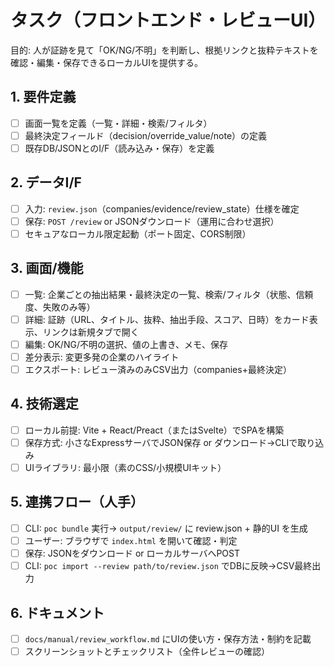 # タスク（フロントエンド・レビューUI）

目的: 人が証跡を見て「OK/NG/不明」を判断し、根拠リンクと抜粋テキストを確認・編集・保存できるローカルUIを提供する。

## 1. 要件定義
- [ ] 画面一覧を定義（一覧・詳細・検索/フィルタ）
- [ ] 最終決定フィールド（decision/override_value/note）の定義
- [ ] 既存DB/JSONとのI/F（読み込み・保存）を定義

## 2. データI/F
- [ ] 入力: `review.json`（companies/evidence/review_state）仕様を確定
- [ ] 保存: `POST /review` or JSONダウンロード（運用に合わせ選択）
- [ ] セキュアなローカル限定起動（ポート固定、CORS制限）

## 3. 画面/機能
- [ ] 一覧: 企業ごとの抽出結果・最終決定の一覧、検索/フィルタ（状態、信頼度、失敗のみ等）
- [ ] 詳細: 証跡（URL、タイトル、抜粋、抽出手段、スコア、日時）をカード表示、リンクは新規タブで開く
- [ ] 編集: OK/NG/不明の選択、値の上書き、メモ、保存
- [ ] 差分表示: 変更多発の企業のハイライト
- [ ] エクスポート: レビュー済みのみCSV出力（companies+最終決定）

## 4. 技術選定
- [ ] ローカル前提: Vite + React/Preact（またはSvelte）でSPAを構築
- [ ] 保存方式: 小さなExpressサーバでJSON保存 or ダウンロード→CLIで取り込み
- [ ] UIライブラリ: 最小限（素のCSS/小規模UIキット）

## 5. 連携フロー（人手）
- [ ] CLI: `poc bundle` 実行→ `output/review/` に review.json + 静的UI を生成
- [ ] ユーザー: ブラウザで `index.html` を開いて確認・判定
- [ ] 保存: JSONをダウンロード or ローカルサーバへPOST
- [ ] CLI: `poc import --review path/to/review.json` でDBに反映→CSV最終出力

## 6. ドキュメント
- [ ] `docs/manual/review_workflow.md` にUIの使い方・保存方法・制約を記載
- [ ] スクリーンショットとチェックリスト（全件レビューの確認）
